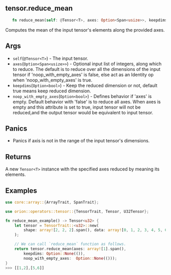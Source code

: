 ## tensor.reduce_mean

```rust 
   fn reduce_mean(self: @Tensor<T>, axes: Option<Span<usize>>, keepdims: Option<bool>, noop_with_empty_axes: Option<bool>) -> Tensor<T>;
```

Computes the mean of the input tensor's elements along the provided axes.

## Args

* `self`(`@Tensor<T>`) - The input tensor.
* `axes`(`Option<Span<usize>>`) - Optional input list of integers, along which to reduce. The default is to reduce over all the dimensions of the input tensor if 'noop_with_empty_axes' is false, else act as an Identity op when 'noop_with_empty_axes' is true.
* `keepdims`(`Option<bool>`) - Keep the reduced dimension or not, default true means keep reduced dimension.
* `noop_with_empty_axes`(`Option<bool>`) - Defines behavior if 'axes' is empty. Default behavior with 'false' is to reduce all axes. When axes is empty and this attribute is set to true, input tensor will not be reduced,and the output tensor would be equivalent to input tensor.

## Panics 

* Panics if axis is not in the range of the input tensor's dimensions.

## Returns

A new `Tensor<T>` instance with the specified axes reduced by meaning its elements.

## Examples

```rust
use core::array::{ArrayTrait, SpanTrait};

use orion::operators::tensor::{TensorTrait, Tensor, U32Tensor};

fn reduce_mean_example() -> Tensor<u32> {
    let tensor = TensorTrait::<u32>::new(
        shape: array![2, 2, 2].span(), data: array![0, 1, 2, 3, 4, 5, 6, 7].span(),
    );

    // We can call `reduce_mean` function as follows.
    return tensor.reduce_mean(axes: array![1].span(), 
        keepdims: Option::None(()), 
        noop_with_empty_axes:  Option::None(()));
}
>>> [[1,2],[5,6]]
```
